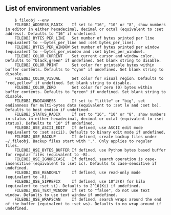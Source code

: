 ## List of environment variables

        $ fileobj --env
        FILEOBJ_ADDRESS_RADIX    If set to "16", "10" or "8", show numbers in editor in either hexadecimal, decimal or octal (equivalent to :set address). Defaults to "16" if undefined.
        FILEOBJ_BYTES_PER_LINE   Set number of bytes printed per line (equivalent to --bytes_per_line and :set bytes_per_line).
        FILEOBJ_BYTES_PER_WINDOW Set number of bytes printed per window (equivalent to --bytes_per_window and :set bytes_per_window).
        FILEOBJ_COLOR_CURRENT    Set current cursor and window color. Defaults to "black,green" if undefined. Set blank string to disable.
        FILEOBJ_COLOR_PRINT      Set color for printable bytes within buffer contents. Defaults to "cyan" if undefined. Set blank string to disable.
        FILEOBJ_COLOR_VISUAL     Set color for visual region. Defaults to "red,yellow" if undefined. Set blank string to disable.
        FILEOBJ_COLOR_ZERO       Set color for zero (0) bytes within buffer contents. Defaults to "green" if undefined. Set blank string to disable.
        FILEOBJ_ENDIANNESS       If set to "little" or "big", set endianness for multi-bytes data (equivalent to :set le and :set be). Defaults to host endian if undefined.
        FILEOBJ_STATUS_RADIX     If set to "16", "10" or "8", show numbers in status in either hexadecimal, decimal or octal (equivalent to :set status). Defaults to "10" if undefined.
        FILEOBJ_USE_ASCII_EDIT   If defined, use ASCII edit mode (equivalent to :set ascii). Defaults to binary edit mode if undefined.
        FILEOBJ_USE_BACKUP       If defined, create backup files under ~/.fileobj. Backup files start with '.'. Only applies to regular files.
        FILEOBJ_USE_BYTES_BUFFER If defined, use Python bytes based buffer for regular files (equivalent to -B).
        FILEOBJ_USE_IGNORECASE   If defined, search operation is case-insensitive (equivalent to :set ic). Defaults to case-sensitive if undefined.
        FILEOBJ_USE_READONLY     If defined, use read-only mode (equivalent to -R).
        FILEOBJ_USE_SIPREFIX     If defined, use 10^3(K) for kilo (equivalent to :set si). Defaults to 2^10(Ki) if undefined.
        FILEOBJ_USE_TEXT_WINDOW  If set to "false", do not use text window. Defaults to use text window if undefined.
        FILEOBJ_USE_WRAPSCAN     If defined, search wraps around the end of the buffer (equivalent to :set ws). Defaults to no wrap around if undefined.
